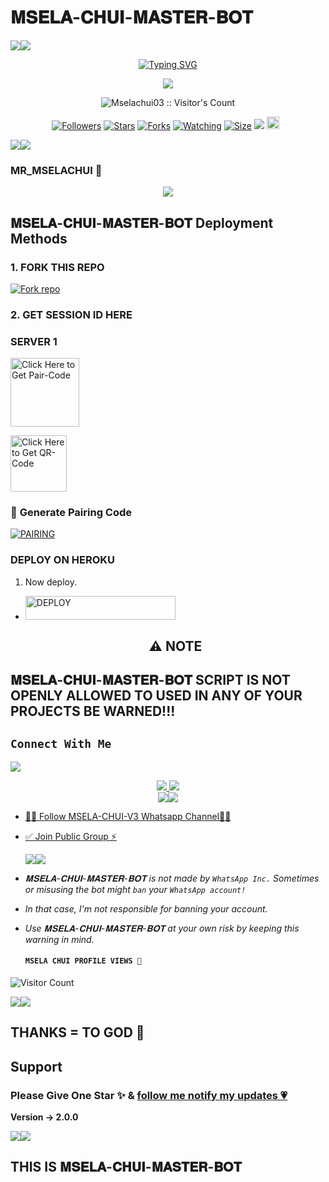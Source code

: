 # 𝐌𝐒𝐄𝐋𝐀-𝐂𝐇𝐔𝐈-𝐌𝐀𝐒𝐓𝐄𝐑-𝐁𝐎𝐓
   <a><img src='https://i.imgur.com/LyHic3i.gif'/></a><a><img src='https://i.imgur.com/LyHic3i.gif'/></a>
<p align="center">
<p align="center">
  <a href="https://git.io/typing-svg"><img src="https://readme-typing-svg.demolab.com?font=EB+Garamond&weight=800&size=28&duration=4000&pause=1000&random=false&width=435&lines=+•★⃝ MSELA_+CHUI-+BOT★⃝•;MULTI-DEVICE+WHATSAPP+BOT;DEVELOPED+BY+MSELA+CHUI;RELEASED+DATE+03%20feb02%2F2025." alt="Typing SVG" /></a>
 </p>
<p align="center">
<img src="https://i.imgur.com/xrtdtOn.jpeg"/> 
<p align="center"><img src="https://profile-counter.glitch.me/{Mselachui03}/count.svg" alt="Mselachui03 :: Visitor's Count" /></p>
<p align="center">
<a href="https://github.com/Mselachui03/followers"><img title="Followers" src="https://img.shields.io/github/followers/Mselachui03?color=red&style=flat-square"></a>
<a href="https://github.com/Mselachui03/CHUI-MASTER-BOT/stargazers/"><img title="Stars" src="https://img.shields.io/github/stars/Mselachui03/CHUI-MASTER-BOT?color=blue&style=flat-square"></a>
<a href="https://github.com/Mselachui03/CHUI-MASTER-BOT/network/members"><img title="Forks" src="https://img.shields.io/github/forks/Mselachui03/CHUI-MASTER-BOT?color=red&style=flat-square"></a>
<a href="https://github.com/Mselachui03/MSELA_CHUI-Md/watchers"><img title="Watching" src="https://img.shields.io/github/watchers/Mselachui03/CHUI-MASTER-BOT?label=Watchers&color=blue&style=flat-square"></a>
<a href="https://github.com/Mselachui03/CHUI-MASTER-BOT/"><img title="Size" src="https://img.shields.io/github/repo-size/Mselachui03/MSELA-CHUI-V3?style=flat-square&color=green"></a>
<a href="https://hits.seeyoufarm.com"><img src="https://hits.seeyoufarm.com/api/count/incr/badge.svg?url=https%3A%2F%2Fgithub.com%2FMselachui03%2Msela_Chui-Md&count_bg=%2379C83D&title_bg=%23555555&icon=probot.svg&icon_color=%2300FF6D&title=hits&edge_flat=false"/></a>
<a href="https://github.com/Mselachui03/CHUI-MASTER-BOT/graphs/commit-activity"><img height="20" src="https://img.shields.io/badge/Maintained%3F-yes-green.svg"></a>&nbsp;&nbsp;
</p>
<p align='center'>
    </p>
<a><img src='https://i.imgur.com/LyHic3i.gif'/></a><a><img src='https://i.imgur.com/LyHic3i.gif'/></a>
<p align="center">




### MR_MSELACHUI 🐯
<p align="center">
  <a href="https://github.com/DenverCoder1/readme-typing-svg">
    <img src="https://readme-typing-svg.herokuapp.com?font=Time+New+Roman&color=cyan&size=25&center=true&vCenter=true&width=600&height=100&lines=Hello+am+Mselachui+Tech..&hearts;++;Self-taught+Back-End+Developer,;From+Tanzania🇹🇿,;My+Hobby+Is+Coding,;Active+Learner/Researcher,;Love+to+learn+new+stuffs..🖥️💻">
  </a>
</p>



 ## 𝐌𝐒𝐄𝐋𝐀-𝐂𝐇𝐔𝐈-𝐌𝐀𝐒𝐓𝐄𝐑-𝐁𝐎𝐓 Deployment Methods

### 1. FORK THIS REPO

<a href='https://github.com/Mselachui03/CHUI-MASTER-BOT/fork' target="_blank"><img alt='Fork repo' src='https://img.shields.io/badge/Fork This Repo-black?style=for-the-badge&logo=git&logoColor=white'/></a>

### 2. GET SESSION ID HERE

### SERVER 1
 
<a href="https://chui-session.onrender.com"><img src="https://img.shields.io/badge/PAIR_CODE-blue" alt="Click Here to Get Pair-Code" width="110"></a>   

<a href="https://chui-session.onrender.com"><img src="https://img.shields.io/badge/QR CODE-green" alt="Click Here to Get QR-Code" width="90"></a>


### 🐯 **Generate Pairing Code**

<a href="https://session-tg08.onrender.com/" target="_blank"><img alt='PAIRING' src='https://img.shields.io/badge/GET%20CREDS.JSON-magenta?style=for-the-badge&logo=opencv&logoColor=white'/></a>



### DEPLOY ON HEROKU

1. Now deploy.
    </a></p>
- <a href='https://dashboard.heroku.com/new?template=https://github.com/Mselachui03/CHUI-MASTER-BOT' target="_silver"><img alt='DEPLOY' src='https://img.shields.io/badge/-𝔻𝔼ℙ𝕃𝕆𝕐 𝕋𝕆 ℍ𝔼ℝ𝕆𝕂𝕌-rgb(32, 178, 170)?style=for-the-badge&logo=ferrari&logoColor=yellow' width="240" height="38.45"/></a>

    <h2 align="center"> ⚠️ NOTE  </h2>
## 𝐌𝐒𝐄𝐋𝐀-𝐂𝐇𝐔𝐈-𝐌𝐀𝐒𝐓𝐄𝐑-𝐁𝐎𝐓 SCRIPT IS NOT OPENLY ALLOWED TO USED IN ANY OF YOUR PROJECTS BE WARNED!!! 

## ```Connect With Me```
<img src="http://4.bp.blogspot.com/-XFYyg7bmXe0/UIU9Lt2jaNI/AAAAAAAABw8/UgxWDUoBkaw/s1600/tumblr_mbi70xxizM1r922azo1_500_large.gif">
<p align="center">
<a href="https://wa.me/260774358600"><img src="https://img.shields.io/badge/Contact Chui-25D366?style=for-the-badge&logo=whatsapp&logoColor=white" />
<a href="https://whatsapp.com/channel/0029VakhqAaLtOjBJOL9Wn1q"><img src="https://img.shields.io/badge/Join Official channel-25D366?style=for-the-badge&logo=whatsapp&logoColor=white" />


<br>
<a><img src='https://i.imgur.com/LyHic3i.gif'/></a><a><img src='https://i.imgur.com/LyHic3i.gif'/></a>

* [🧑‍💻 Follow MSELA-CHUI-V3 Whatsapp Channel🧑‍💻](https://whatsapp.com/channel/0029VakhqAaLtOjBJOL9Wn1q)


* [✅ Join Public Group ⚡](https://chat.whatsapp.com/Bqb6oEUxAneAqxBUBfNdLr)

  <a><img src='https://i.imgur.com/LyHic3i.gif'/></a><a><img src='https://i.imgur.com/LyHic3i.gif'/></a>
  

- *𝐌𝐒𝐄𝐋𝐀-𝐂𝐇𝐔𝐈-𝐌𝐀𝐒𝐓𝐄𝐑-𝐁𝐎𝐓 is not made by `WhatsApp Inc.` Sometimes or misusing the bot might `ban` your `WhatsApp account!`*
- *In that case, I'm not responsible for banning your account.*
- *Use 𝐌𝐒𝐄𝐋𝐀-𝐂𝐇𝐔𝐈-𝐌𝐀𝐒𝐓𝐄𝐑-𝐁𝐎𝐓 at your own risk by keeping this warning in mind.*
  
  #### ```MSELA CHUI PROFILE VIEWS 🐯```
![Visitor Count](https://profile-counter.glitch.me/Mselachui03/count.svg)

<a><img src='https://i.imgur.com/LyHic3i.gif'/></a><a><img src='https://i.imgur.com/LyHic3i.gif'/></a>


## THANKS = TO GOD 🙏

## Support

### Please Give One Star ✨ & [follow me notify my updates 💗](https://github.com/Mselachui03)
<b>Version -> 2.0.0</b>

<a><img src='https://i.imgur.com/LyHic3i.gif'/></a><a><img src='https://i.imgur.com/LyHic3i.gif'/></a>


 ## THIS IS 𝐌𝐒𝐄𝐋𝐀-𝐂𝐇𝐔𝐈-𝐌𝐀𝐒𝐓𝐄𝐑-𝐁𝐎𝐓
